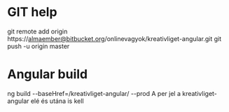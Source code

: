 # GIT help
git remote add origin https://almaember@bitbucket.org/onlinevagyok/kreativliget-angular.git
git push -u origin master

# Angular build
ng build --baseHref=/kreativliget-angular/ --prod
A per jel a kreativliget-angular elé és utána is kell